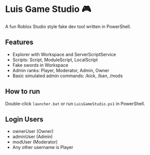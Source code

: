 # Luis Game Studio 🎮

A fun Roblox Studio style fake dev tool written in PowerShell.

## Features

- Explorer with Workspace and ServerScriptService  
- Scripts: Script, ModuleScript, LocalScript  
- Fake swords in Workspace  
- Admin ranks: Player, Moderator, Admin, Owner  
- Basic simulated admin commands: /kick, /ban, /mods  

## How to run

Double-click `launcher.bat` or run `LuisGameStudio.ps1` in PowerShell.

## Login Users

- ownerUser (Owner)  
- adminUser (Admin)  
- modUser (Moderator)  
- Any other username is Player  
